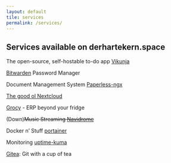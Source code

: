 ```yaml
---
layout: default
tile: services
permalink: /services/
---
```

## Services available on derhartekern.space

The open-source, self-hostable to-do app [Vikunja](https://vikunja.derhartekern.space)  

[Bitwarden](https://bitwarden.derhartekern.space) Password Manager  

Document Management System [Paperless-ngx](https://paperless.derhartekern.spae)  

[The good ol Nextcloud](https://nextcloud.derhartekern.space)  

[Grocy](https://grocy.derhartekern.space) - ERP beyond your fridge  

(Down)~~Music Streaming [Navidrome](https://music.derhartekern.space)~~  

Docker n’ Stuff [portainer](https://portainer.derhartekern.space)  

Monitoring [uptime-kuma](https://kuma.derhartekern.space)

[Gitea](https://git.derhartekern.space/): Git with a cup of tea
